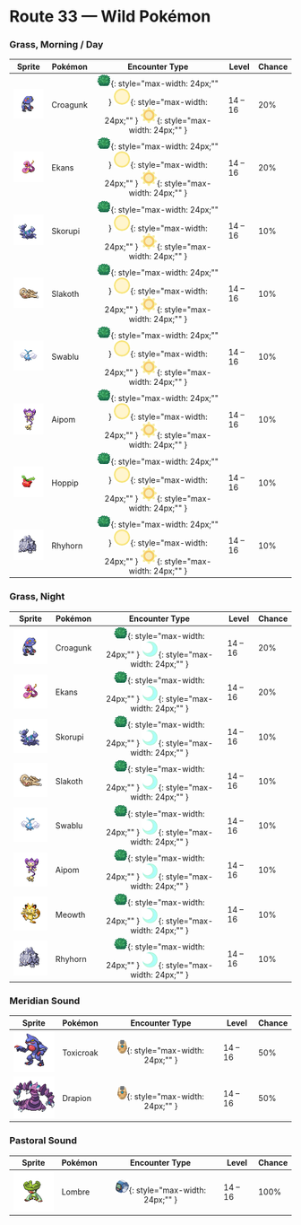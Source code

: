 # Route 33 — Wild Pokémon

### Grass, Morning / Day

| Sprite | Pokémon | Encounter Type | Level | Chance |
|:------:|---------|:--------------:|-------|--------|
| ![Croagunk](../../assets/sprites/croagunk/front.gif "Croagunk: Fluid squeezed from its finger, albeit poisonous, is a significant ingredient in remedies for lower back pain.") | Croagunk | ![Grass](../../assets/encounter_types/grass.png "Grass"){: style="max-width: 24px;"" } ![Morning](../../assets/encounter_types/morning.png "Morning"){: style="max-width: 24px;"" } ![Day](../../assets/encounter_types/day.png "Day"){: style="max-width: 24px;"" } | 14 – 16 | 20% |
| ![Ekans](../../assets/sprites/ekans/front.gif "Ekans: It always hides in grass. When first born, it has no poison, so its bite is painful, but harmless.") | Ekans | ![Grass](../../assets/encounter_types/grass.png "Grass"){: style="max-width: 24px;"" } ![Morning](../../assets/encounter_types/morning.png "Morning"){: style="max-width: 24px;"" } ![Day](../../assets/encounter_types/day.png "Day"){: style="max-width: 24px;"" } | 14 – 16 | 20% |
| ![Skorupi](../../assets/sprites/skorupi/front.gif "Skorupi: It burrows under the sand to lie in wait for prey. Its tail claws can inject its prey with a savage poison.") | Skorupi | ![Grass](../../assets/encounter_types/grass.png "Grass"){: style="max-width: 24px;"" } ![Morning](../../assets/encounter_types/morning.png "Morning"){: style="max-width: 24px;"" } ![Day](../../assets/encounter_types/day.png "Day"){: style="max-width: 24px;"" } | 14 – 16 | 10% |
| ![Slakoth](../../assets/sprites/slakoth/front.gif "Slakoth: The way SLAKOTH lolls around makes anyone who watches it feel like doing the same.") | Slakoth | ![Grass](../../assets/encounter_types/grass.png "Grass"){: style="max-width: 24px;"" } ![Morning](../../assets/encounter_types/morning.png "Morning"){: style="max-width: 24px;"" } ![Day](../../assets/encounter_types/day.png "Day"){: style="max-width: 24px;"" } | 14 – 16 | 10% |
| ![Swablu](../../assets/sprites/swablu/front.gif "Swablu: Its wings bring cottony clouds to mind. It grooms with springwater and loves to sit on heads.") | Swablu | ![Grass](../../assets/encounter_types/grass.png "Grass"){: style="max-width: 24px;"" } ![Morning](../../assets/encounter_types/morning.png "Morning"){: style="max-width: 24px;"" } ![Day](../../assets/encounter_types/day.png "Day"){: style="max-width: 24px;"" } | 14 – 16 | 10% |
| ![Aipom](../../assets/sprites/aipom/front.gif "Aipom: It lives atop tall trees. When leaping from branch to branch, it deftly uses its tail for balance.") | Aipom | ![Grass](../../assets/encounter_types/grass.png "Grass"){: style="max-width: 24px;"" } ![Morning](../../assets/encounter_types/morning.png "Morning"){: style="max-width: 24px;"" } ![Day](../../assets/encounter_types/day.png "Day"){: style="max-width: 24px;"" } | 14 – 16 | 10% |
| ![Hoppip](../../assets/sprites/hoppip/front.gif "Hoppip: Its body is so light, it must grip the ground firmly with its feet to keep from being blown away.") | Hoppip | ![Grass](../../assets/encounter_types/grass.png "Grass"){: style="max-width: 24px;"" } ![Morning](../../assets/encounter_types/morning.png "Morning"){: style="max-width: 24px;"" } ![Day](../../assets/encounter_types/day.png "Day"){: style="max-width: 24px;"" } | 14 – 16 | 10% |
| ![Rhyhorn](../../assets/sprites/rhyhorn/front.gif "Rhyhorn: It doesn’t care if there is anything in its way. It just charges and destroys all obstacles.") | Rhyhorn | ![Grass](../../assets/encounter_types/grass.png "Grass"){: style="max-width: 24px;"" } ![Morning](../../assets/encounter_types/morning.png "Morning"){: style="max-width: 24px;"" } ![Day](../../assets/encounter_types/day.png "Day"){: style="max-width: 24px;"" } | 14 – 16 | 10% |

### Grass, Night

| Sprite | Pokémon | Encounter Type | Level | Chance |
|:------:|---------|:--------------:|-------|--------|
| ![Croagunk](../../assets/sprites/croagunk/front.gif "Croagunk: Fluid squeezed from its finger, albeit poisonous, is a significant ingredient in remedies for lower back pain.") | Croagunk | ![Grass](../../assets/encounter_types/grass.png "Grass"){: style="max-width: 24px;"" } ![Night](../../assets/encounter_types/night.png "Night"){: style="max-width: 24px;"" } | 14 – 16 | 20% |
| ![Ekans](../../assets/sprites/ekans/front.gif "Ekans: It always hides in grass. When first born, it has no poison, so its bite is painful, but harmless.") | Ekans | ![Grass](../../assets/encounter_types/grass.png "Grass"){: style="max-width: 24px;"" } ![Night](../../assets/encounter_types/night.png "Night"){: style="max-width: 24px;"" } | 14 – 16 | 20% |
| ![Skorupi](../../assets/sprites/skorupi/front.gif "Skorupi: It burrows under the sand to lie in wait for prey. Its tail claws can inject its prey with a savage poison.") | Skorupi | ![Grass](../../assets/encounter_types/grass.png "Grass"){: style="max-width: 24px;"" } ![Night](../../assets/encounter_types/night.png "Night"){: style="max-width: 24px;"" } | 14 – 16 | 10% |
| ![Slakoth](../../assets/sprites/slakoth/front.gif "Slakoth: The way SLAKOTH lolls around makes anyone who watches it feel like doing the same.") | Slakoth | ![Grass](../../assets/encounter_types/grass.png "Grass"){: style="max-width: 24px;"" } ![Night](../../assets/encounter_types/night.png "Night"){: style="max-width: 24px;"" } | 14 – 16 | 10% |
| ![Swablu](../../assets/sprites/swablu/front.gif "Swablu: Its wings bring cottony clouds to mind. It grooms with springwater and loves to sit on heads.") | Swablu | ![Grass](../../assets/encounter_types/grass.png "Grass"){: style="max-width: 24px;"" } ![Night](../../assets/encounter_types/night.png "Night"){: style="max-width: 24px;"" } | 14 – 16 | 10% |
| ![Aipom](../../assets/sprites/aipom/front.gif "Aipom: It lives atop tall trees. When leaping from branch to branch, it deftly uses its tail for balance.") | Aipom | ![Grass](../../assets/encounter_types/grass.png "Grass"){: style="max-width: 24px;"" } ![Night](../../assets/encounter_types/night.png "Night"){: style="max-width: 24px;"" } | 14 – 16 | 10% |
| ![Meowth](../../assets/sprites/meowth/front.gif "Meowth: It loves anything that shines. It especially adores coins that it picks up and secretly hoards.") | Meowth | ![Grass](../../assets/encounter_types/grass.png "Grass"){: style="max-width: 24px;"" } ![Night](../../assets/encounter_types/night.png "Night"){: style="max-width: 24px;"" } | 14 – 16 | 10% |
| ![Rhyhorn](../../assets/sprites/rhyhorn/front.gif "Rhyhorn: It doesn’t care if there is anything in its way. It just charges and destroys all obstacles.") | Rhyhorn | ![Grass](../../assets/encounter_types/grass.png "Grass"){: style="max-width: 24px;"" } ![Night](../../assets/encounter_types/night.png "Night"){: style="max-width: 24px;"" } | 14 – 16 | 10% |

### Meridian Sound

| Sprite | Pokémon | Encounter Type | Level | Chance |
|:------:|---------|:--------------:|-------|--------|
| ![Toxicroak](../../assets/sprites/toxicroak/front.gif "Toxicroak: Swaying and dodging the attacks of its foes, it weaves its flexible body in close, then lunges out with its poisonous claws.") | Toxicroak | ![Meridian Sound](../../assets/encounter_types/meridian_sound.png "Meridian Sound"){: style="max-width: 24px;"" } | 14 – 16 | 50% |
| ![Drapion](../../assets/sprites/drapion/front.gif "Drapion: It attacks people and Pokémon that cross the desert. This has only furthered its bad reputation.") | Drapion | ![Meridian Sound](../../assets/encounter_types/meridian_sound.png "Meridian Sound"){: style="max-width: 24px;"" } | 14 – 16 | 50% |

### Pastoral Sound

| Sprite | Pokémon | Encounter Type | Level | Chance |
|:------:|---------|:--------------:|-------|--------|
| ![Lombre](../../assets/sprites/lombre/front.gif "Lombre: It is nocturnal and becomes active at nightfall. It feeds on aquatic mosses that grow in the riverbed.") | Lombre | ![Pastoral Sound](../../assets/encounter_types/pastoral_sound.png "Pastoral Sound"){: style="max-width: 24px;"" } | 14 – 16 | 100% |


